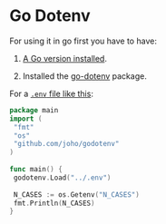 # Go Dotenv

For using it in go first you have to have:

1. [A Go version installed](https://go.dev/doc/install).

2. Installed the [go-dotenv](https://github.com/joho/godotenv/cmd/godotenv) package.

For a [`.env` file like this](../.env):

```go
package main
import (
 "fmt"
 "os"
 "github.com/joho/godotenv"
)
 
func main() {
 godotenv.Load("../.env")
 
 N_CASES := os.Getenv("N_CASES")
 fmt.Println(N_CASES)
}
```
